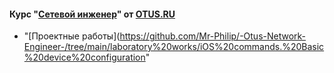 #### Курс "[Сетевой инженер](https://otus.ru/lessons/setevoy-inzhener-basic/)" от [OTUS.RU](https://otus.ru/)

- "[Проектные работы](https://github.com/Mr-Philip/-Otus-Network-Engineer-/tree/main/laboratory%20works/iOS%20commands.%20Basic%20device%20configuration"
